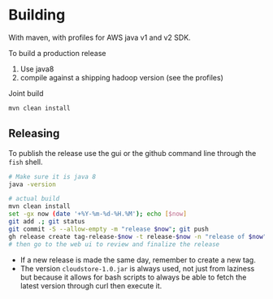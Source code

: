 <!---
  Licensed under the Apache License, Version 2.0 (the "License");
  you may not use this file except in compliance with the License.
  You may obtain a copy of the License at

   http://www.apache.org/licenses/LICENSE-2.0

  Unless required by applicable law or agreed to in writing, software
  distributed under the License is distributed on an "AS IS" BASIS,
  WITHOUT WARRANTIES OR CONDITIONS OF ANY KIND, either express or implied.
  See the License for the specific language governing permissions and
  limitations under the License. See accompanying LICENSE file.
-->

# Building

With maven, with profiles for AWS java v1 and v2 SDK.

To build a production release
1. Use java8
2. compile against a shipping hadoop version (see the profiles)

Joint build
```bash
mvn clean install
```

## Releasing

To publish the release use the gui or the github command line through the `fish` shell.

```bash
# Make sure it is java 8
java -version

# actual build
mvn clean install
set -gx now (date '+%Y-%m-%d-%H.%M'); echo [$now]
git add .; git status
git commit -S --allow-empty -m "release $now"; git push
gh release create tag-release-$now -t release-$now -n "release of $now" -d target/cloudstore-1.0.jar
# then go to the web ui to review and finalize the release
```

* If a new release is made the same day, remember to create a new tag.
* The version `cloudstore-1.0.jar` is always used, not just from laziness but because it allows
for bash scripts to always be able to fetch the latest version through curl then execute it.


